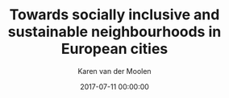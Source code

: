 ---
title: Towards socially inclusive and sustainable neighbourhoods in European cities
caption: >-
  Imagine vibrant communities of people, working together in an open, transparent, fair way, building their cities, their living and learning environments together, eco-friendly and inspiring sustainable economic and social models.
thumbnail: uploads/neighbourhoods.jpg
author: Karen van der Moolen
authorthumb: uploads/karen-moolen-thumb.jpeg
date: 2017-07-11 00:00:00
date-text: Jul 11
link: https://blog.fab.city/towards-socially-inclusive-and-sustainable-neighbourhoods-in-european-cities-f0f5450c70a0
---